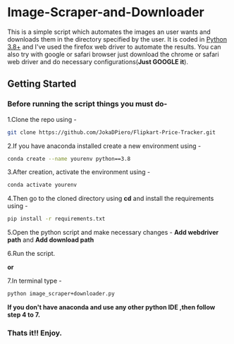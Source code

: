 # Image-Scraper-and-Downloader

This is a simple script which automates the images an user wants and downloads them in the directory specified by the user.
It is coded in [Python 3.8+](https://www.python.org/downloads/release/python-380/) and I've used the firefox web driver to automate the results.
You can also try with google or safari browser just download the chrome or safari web driver and do necessary configurations(**Just GOOGLE it**).

## Getting Started
### Before running the script things you must do-
1.Clone the repo using -
```bash
git clone https://github.com/JokaDPiero/Flipkart-Price-Tracker.git
```
2.If you have anaconda installed create a new environment using -
```bash
conda create --name yourenv python==3.8
```
3.After creation, activate the environment using -
```bash
conda activate yourenv
```
4.Then go to the cloned directory using **cd** and install the requirements using -
```bash
pip install -r requirements.txt
```
5.Open the python script and make necessary changes -
**Add webdriver path** and
**Add download path**

6.Run the script.

**or**

7.In terminal type -
```bash
python image_scraper+downloader.py
```
 **If you don't have anaconda and use any other python IDE ,then follow step 4 to 7.**

### Thats it!! Enjoy.
